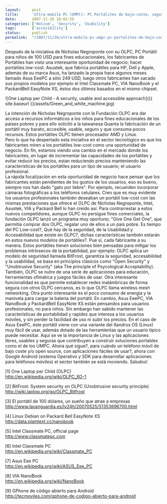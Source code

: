 ```yaml
---
layout:     post
title:      'Ultra-mobile PC (UMPC): PC Portálites de bajo-coste, seguros, accesibles y usables'
date:       2007-11-26 18:02:56
categories: ['Holism', 'Security', 'Usability']
tags:       ['accesibility']
status:     publish 
permalink:  "/2007/11/26/ultra-mobile-pc-umpc-pc-portalites-de-bajo-coste-seguros-accesibles-y-usables/"
---
```

Después de la iniciativa de Nicholas Negroponte con su OLPC, PC Portátil para niños de 100 USD para fines educacionales, los fabricantes de Portátiles han visto una interesante oportunidad de negocio; hacer portátiles low-cost. Asustek, que fabrica portátiles para HP, Dell y Apple, además de su marca Asus, ha lanzado la propia hace algunos meses llamado Asus EeePC a sólo 249 USD, luego otros fabricantes han sacado sus propios modelos por ejemplo el Intel Classmate PC, VIA NanoBook y el PackardBell EasyNote XS, éstos dos últimos basados en el mismo chipset.

![One Laptop per Child - A security, usable and accessible approach]({{ site.baseurl }}/assets/Green_and_white_machine.jpg)
<!-- more -->  
La intención de Nicholas Negroponte con la Fundación OLPC era dar acceso a recursos informáticos a los niños para fines educacionales de los paises pobres y para ello solicitó a la taiwanesa Quanta la fabricación de un portátil muy barato, accesible, usable, seguro y que consuma pocos recursos. Estos portátiles OLPC tienen procesador AMD y Linux.  
Pero lo que ha despertado esta iniciativa en el sector tecnológico es que los fabricantes miren a los portátiles low-cost como una oportunidad de negocio.
En fin, estamos viendo una cambio en el mercado donde los fabricantes, en lugar de incrementar las capacidades de los portátiles y evitar reducir los precios, estan reduciendo precios manteniendo las características de los portátiles para un tipo de usuario; el usuario profesional.  
La rápida focalización en esta oportunidad de negocio hace pensar que los fabricantes están pendientes de los gustos de los usuarios, eso es bueno, siempre nos han dado "gato por liebre". Por ejemplo, recuerden incorporar cámaras fotográficas a los teléfonos celulares.
Creo que es muy evidente los usuarios profesionales también deseaban un portátil low-cost con las mismas prestaciones que ofrece el OLPC de Nicholas Negroponte, Intel, Asustek, VIA y Packard Bell lo han creído así. Para contrarrestar a estos nuevos competidores, aunque OLPC no persigue fines comerciales, la fundación OLPC lanzó un programa muy oportuno; "Give One Get One", que permitía comprar dos OLPC, regalar uno de ellos a un país pobre.
Es tiempo del PC Low-cost?, Qué hay de la seguridad, de la Usabilidad y Accesabilidad que existe en OLPC?, dichas características también estarán en estos nuevos modelos de portátiles?. Pue sí, cada fabricante a su manera.
Estos portátiles tienen soluciones bien pensadas para mitigar los problemas intrínsecos de la portabilidad, por ejemplo:
OLPC aplica un modelo de seguridad llamada BitFrost, garantiza la seguridad, accesabilidad y la usabilidad, se basa en principios clásicos como "Open Security" y "Unobtrusive Security" (aka The principle of Psycological Acceptability). También, OLPC se nutre de una serie de aplicaciones para educación, herramientas ofimática y juegos fáciles de usar. Otra interesante funcionalidad es que permite establecer redes inalámbricas de forma segura con otros OLPC cercanos, es lo que OLPC llama wireless mesh networking. Otra punto interesante es el poco consumo de energia y la manivela para cargar la bateria del portátil.
En cambio, Asus EeePC, VIA NanoBook y PackardBell EasyNote XS están pensandos para usuarios profesionales, no para niños. Sin embargo han sabido mantener las características de portabilidad y rapidez que interesa a los usuarios móviles, y sin perder la facilidad de uso ni subir los precios.
En el caso de Asus EeePC, éste portátil viene con una variante del Xandros OS (Linux) muy fácil de usar, además dotado de las herramientas que un usuario típico puede necesitar.
Aquí se ve la importancia de Linux y las aplicaciones libres, usables y seguras que contribuyen a construir soluciones portables como el de los UMPC.
Ahora qué sigue?, para cuándo un teléfono móvil de bajo coste y/o open source, con aplicaciones fáciles de usar?, ahora con Google Android (sistema Operativo y SDK para desarrollar aplicaciones para teléfonos móviles) el sector también se está moviendo.
Saludos!

[1] One Laptop per Child (OLPC)  
http://en.wikipedia.org/wiki/OLPC_XO-1

[2] BitFrost: System security on OLPC (Unobtrusive security principle)  
http://wiki.laptop.org/go/OLPC_Bitfrost

[3] El portátil de 100 dólares, un sueño que atrae a empresas  
http://www.lavanguardia.es/lv24h/20070525/51353696700.html

[4] Linux Debian on Packard Bell EasyNote XS  
http://data.plaintext.cc/nanobook

[5] Intel Classmate PC, official page  
http://www.classmatepc.com

[6] Intel Classmate PC  
http://en.wikipedia.org/wiki/Classmate_PC

[7] Asus Eee PC  
http://en.wikipedia.org/wiki/ASUS_Eee_PC

[8] VIA NanoBook  
http://en.wikipedia.org/wiki/NanoBook

[9] GPhone de código abierto para Android  
http://tecmoviles.com/gphone-de-codigo-abierto-para-android
